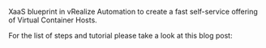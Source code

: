 
XaaS blueprint in vRealize Automation to create a fast self-service offering of Virtual Container Hosts.


For the list of steps and tutorial please take a look at this blog post: 


